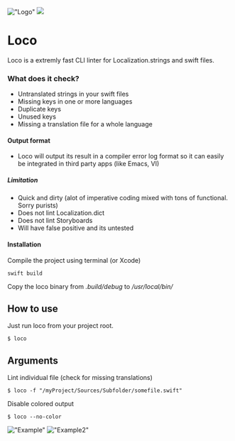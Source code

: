 
!["Logo"](https://github.com/konrad1977/loco/blob/main/images/logo.png)
![](https://img.shields.io/github/languages/top/konrad1977/loco)

# Loco
Loco is a extremly fast CLI linter for Localization.strings and swift files.

### What does it check?
- Untranslated strings in your swift files
- Missing keys in one or more languages
- Duplicate keys
- Unused keys
- Missing a translation file for a whole language

#### Output format
- Loco will output its result in a compiler error log format so it can easily be integrated in third party apps (like Emacs, VI)

##### Limitation
- Quick and dirty (alot of imperative coding mixed with tons of functional. Sorry purists)
- Does not lint Localization.dict
- Does not lint Storyboards
- Will have false positive and its untested

#### Installation
Compile the project using terminal (or Xcode)
```shell
swift build
```
Copy the loco binary from *.build/debug* to */usr/local/bin/*

## How to use
Just run loco from your project root.
```shell
$ loco
```

## Arguments
Lint individual file (check for missing translations)
```shell
$ loco -f "/myProject/Sources/Subfolder/somefile.swift"
```

Disable colored output
```shell
$ loco --no-color
```

!["Example"](https://github.com/konrad1977/loco/blob/main/images/example.png)
!["Example2"](https://github.com/konrad1977/loco/blob/main/images/example2.png)
